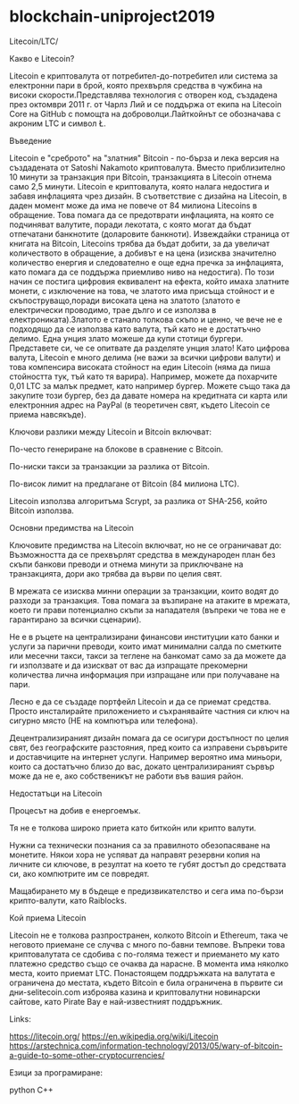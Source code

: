 # blockchain-uniproject2019
Litecoin/LTC/

Какво е Litecoin?

Litecoin е криптовалута от потребител-до-потребител или система за електронни пари в брой, която прехвърля средства
в чужбина на високи скорости.Представлява технология с отворен код, създадена през октомври 2011 г. от Чарлз Лий и се поддържа от екипа
на Litecoin Core на GitHub с помощта на доброволци.Лайткойнът се обозначава с акроним LTC и символ Ł.

Въведение

Litecoin е "среброто" на "златния" Bitcoin - по-бърза и лека версия на създадената от Satoshi Nakamoto криптовалута.
Вместо приблизително 10 минути за транзакция при Bitcoin, транзакцията в Litecoin отнема само 2,5 минути.
Litecoin е криптовалута, която налага недостига и забавя инфлацията чрез дизайн. В съответствие с дизайна на Litecoin, 
в даден момент може да има не повече от 84 милиона Litecoins в обращение.
Това помага да се предотврати инфлацията, на която се подчиняват валутите, поради лекотата, с
която могат да бъдат отпечатани банкнотите (доларовите банкноти). Извеждайки страница от книгата на Bitcoin, Litecoins трябва
да бъдат добити, за да увеличат количеството в обращение, а добивът е на цена (изисква значително количество енергия и следователно е
още една пречка за инфлацията, като помага да се поддържа приемливо ниво на недостига).
По този начин се постига цифровия еквивалент на ефекта, който имаха златните монети, с изключение 
на това, че златото има присъща стойност и е скъпоструващо,поради високата цена на златото (златото е електрически проводимо,
трае дълго и се използва в електрониката).Златото е станало толкова скъпо и ценно, че вече не е подходящо да се използва 
като валута, тъй като не е достатъчно делимо. Една унция злато можеше да купи стотици бургери. Представете си, че 
се опитвате да разделяте унция злато!
Като цифрова валута, Litecoin е много делима (не важи за всички цифрови валути) и това компенсира високата 
стойност на един Litecoin (няма да пиша стойността тук, тъй като тя варира). 
Например, можете да похарчите 0,01 LTC за малък предмет, като например бургер.
Можете също така да закупите този бургер, без да давате номера на кредитната си карта или електронния 
адрес на PayPal (в теоретичен свят, където Litecoin се приема навсякъде).

Ключови разлики между Litecoin и Bitcoin включват:

По-често генериране на блокове в сравнение с Bitcoin.

По-ниски такси за транзакции за разлика от Bitcoin.

По-висок лимит на предлагане от Bitcoin (84 милиона LTC).

Litecoin използва алгоритъма Scrypt, за разлика от SHA-256, който Bitcoin използва.


Основни предимства на Litecoin

Ключовите предимства на Litecoin включват, но не се ограничават до:
Възможността да се прехвърлят средства в международен план без скъпи банкови преводи и отнема минути за приключване на
транзакцията, дори ако трябва да върви по целия свят.

В мрежата се изисква минни операции за транзакции, които водят до разходи за транзакция. Това помага за възпиране на 
атаките в мрежата, което ги прави потенциално скъпи за нападателя (въпреки че това не е гарантирано за всички сценарии).

Не е в ръцете на централизирани финансови институции като банки и услуги за парични преводи, които имат минимални салда по
сметките или месечни такси, такси за теглене на банкомат само за да можете да ги използвате  и да изискват от вас да изпращате
прекомерни количества лична информация при изпращане или при получаване на пари.

Лесно е да се създаде портфейл Litecoin и да се приемат средства. Просто инсталирайте приложението и съхранявайте частния си 
ключ на сигурно място (НЕ на компютъра или телефона).

Децентрализираният дизайн помага да се осигури достъпност по целия свят, без географските разстояния, пред които са изправени
сървърите и доставчиците на интернет услуги. Например вероятно има миньори, които са достатъчно близо до вас,
докато централизираният сървър може да не е, ако собственикът не работи във вашия район.


Недостатъци на Litecoin

Процесът на добив е енергоемък.

Тя не е толкова широко приета като биткойн или крипто валути.

Нужни са технически познания са за правилното обезопасяване на монетите. Някои хора не успяват да направят 
резервни копия на личните си ключове, в резултат на което те губят достъп до средствата си, ако компютрите им се повредят.

Мащабирането му в бъдеще е предизвикателство и сега има по-бързи крипто-валути, като Raiblocks.


Кой приема Litecoin

Litecoin не е толкова разпространен, колкото Bitcoin и Ethereum, така че неговото приемане се случва с много по-бавни темпове. 
Въпреки това криптовалутата се сдобива с по-голяма тежест и  приемането му като платежно 
средство също се очаква да нарасне. В момента има няколко места, които приемат LTC.
Понастоящем поддръжката на валутата е ограничена до местата, където Bitcoin е била ограничена в първите си дни-selitecoin.com
изброява казина и криптовалутни новинарски сайтове, като Pirate Bay е най-известният поддръжник.



Links:

https://litecoin.org/
https://en.wikipedia.org/wiki/Litecoin
https://arstechnica.com/information-technology/2013/05/wary-of-bitcoin-a-guide-to-some-other-cryptocurrencies/

Езици за програмиране:

python
C++



 
